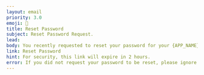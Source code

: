 ```yaml
---
layout: email
priority: 3.0
emoji: 🔑
title: Reset Password
subject: Reset Password Request.
lead:
body: You recently requested to reset your password for your {APP_NAME} account.
link: Reset Password
hint: For security, this link will expire in 2 hours.
error: If you did not request your password to be reset, please ignore this email and your password will remain unchanged.
---
```

